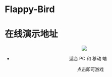 # Flappy-Bird

# 在线演示地址
<div align="center">

![](http://i2.muimg.com/591858/4511559005c165f4.png)

+ 适合 PC 和 移动 端

&nbsp;&nbsp;&nbsp;&nbsp;&nbsp;&nbsp;&nbsp;&nbsp;&nbsp;&nbsp;点击即可游戏
</div>


<!--+ 适合 PC 和 移动 端

点击即可游戏-->